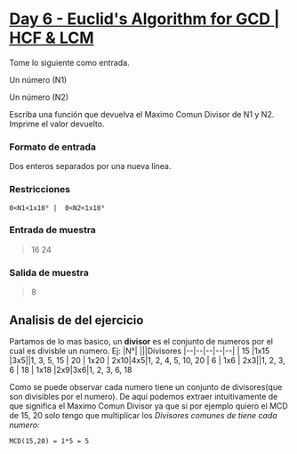 

# [Day 6 - Euclid's Algorithm for GCD | HCF & LCM](https://online.codingblocks.com/app/player/92078/content/80922/7751)

Tome lo siguiente como entrada. 

Un número (N1)

 Un número (N2)

Escriba una función que devuelva el Maximo Comun Divisor de N1 y N2. Imprime el valor devuelto.

### Formato de entrada 

Dos enteros separados por una nueva línea. 

### Restricciones 

    0<N1<1x10⁹ |  0<N2<1x10⁹

### Entrada de muestra 
> 16 
> 24 
### Salida de muestra 
> 8
## Analisis de del ejercicio
Partamos de lo mas basico, un **divisor** es el conjunto de numeros por el cual es divisble un numero. Ej: 
|N°|  |||Divisores
|--|--|--|--|--|
| 15 |1x15  |3x5||1, 3, 5, 15
| 20 | 1x20 | 2x10|4x5|1, 2, 4, 5, 10, 20
| 6 | 1x6 | 2x3||1, 2, 3, 6
| 18 | 1x18 |2x9|3x6|1, 2, 3, 6, 18

Como se puede observar cada numero tiene un conjunto de divisores(que son divisibles por el numero). De aquí podemos extraer intuitivamente de que significa el Maximo Comun Divisor ya que si por ejemplo quiero el MCD de 15, 20 solo tengo que multiplicar los *Divisores comunes de tiene cada numero:*

    MCD(15,20) = 1*5 = 5
   

<!--stackedit_data:
eyJoaXN0b3J5IjpbLTk4MjgwMzA4MSwxMjgxNzA1MDc1LDIwNz
gxMDM3ODVdfQ==
-->